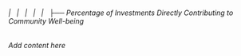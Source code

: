 ###### |   |   |   |   |   ├── Percentage of Investments Directly Contributing to Community Well-being

*Add content here*